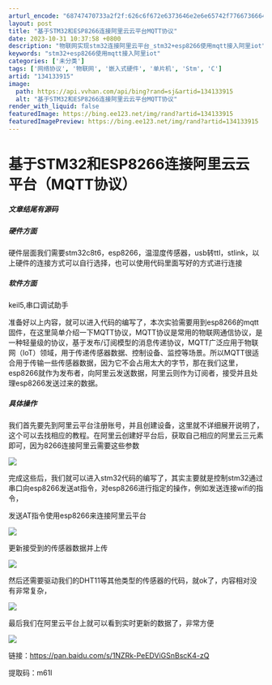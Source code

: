 ```yaml
---
arturl_encode: "68747470733a2f2f:626c6f672e6373646e2e6e65742f776673666431333132332f:61727469636c652f64657461696c732f313334313333393135"
layout: post
title: "基于STM32和ESP8266连接阿里云云平台MQTT协议"
date: 2023-10-31 10:37:58 +0800
description: "物联网实现stm32连接阿里云平台_stm32+esp8266使用mqtt接入阿里iot"
keywords: "stm32+esp8266使用mqtt接入阿里iot"
categories: ['未分类']
tags: ['网络协议', '物联网', '嵌入式硬件', '单片机', 'Stm', 'C']
artid: "134133915"
image:
  path: https://api.vvhan.com/api/bing?rand=sj&artid=134133915
  alt: "基于STM32和ESP8266连接阿里云云平台MQTT协议"
render_with_liquid: false
featuredImage: https://bing.ee123.net/img/rand?artid=134133915
featuredImagePreview: https://bing.ee123.net/img/rand?artid=134133915
---
```


# 基于STM32和ESP8266连接阿里云云平台（MQTT协议）

##### 文章结尾有源码

##### 硬件方面

硬件层面我们需要stm32c8t6，esp8266，温湿度传感器，usb转ttl，stlink，以上硬件的连接方式可以自行选择，也可以使用代码里面写好的方式进行连接

##### 软件方面

keil5,串口调试助手

准备好以上内容，就可以进入代码的编写了，本次实验需要用到esp8266的mqtt固件，在这里简单介绍一下MQTT协议，MQTT协议是常用的物联网通信协议，是一种轻量级的协议，基于发布/订阅模型的消息传递协议，MQTT广泛应用于物联网（IoT）领域，用于传递传感器数据、控制设备、监控等场景。所以MQTT很适合用于传输一些传感器数据，因为它不会占用太大的字节，那在我们这里，esp8266就作为发布者，向阿里云发送数据，阿里云则作为订阅者，接受并且处理esp8266发送过来的数据。

##### 具体操作

我们首先要先到阿里云平台注册账号，并且创建设备，这里就不详细展开说明了，这个可以去找相应的教程。在阿里云创建好平台后，获取自己相应的阿里云三元素即可，因为8266连接阿里云需要这些参数

![](https://i-blog.csdnimg.cn/blog_migrate/bec092a83b9b07ba2d2f4870dfaa802a.png)

完成这些后，我们就可以进入stm32代码的编写了，其实主要就是控制stm32通过串口向esp8266发送at指令，对esp8266进行指定的操作，例如发送连接wifi的指令，

发送AT指令使用esp8266来连接阿里云平台

![](https://i-blog.csdnimg.cn/blog_migrate/73f489bfce6749702ac08ab24c3e5901.png)

更新接受到的传感器数据并上传

![](https://i-blog.csdnimg.cn/blog_migrate/93ec7847349fbf343f0a8575a6ad7300.png)

然后还需要驱动我们的DHT11等其他类型的传感器的代码，就ok了，内容相对没有非常复杂，

![](https://i-blog.csdnimg.cn/blog_migrate/34ea3cd223e5f144106a967c046985f5.png)

最后我们在阿里云平台上就可以看到实时更新的数据了，非常方便

![](https://i-blog.csdnimg.cn/blog_migrate/40a0152f00f7a3af78a3385871415d49.png)

链接：https://pan.baidu.com/s/1NZRk-PeEDViGSnBscK4-zQ
  
提取码：m61l